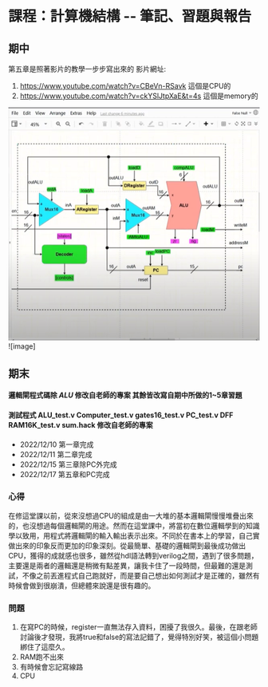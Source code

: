# 課程：計算機結構 -- 筆記、習題與報告

## 期中
第五章是照著影片的教學一步步寫出來的
影片網址: 
1. https://www.youtube.com/watch?v=CBeVn-RSavk 這個是CPU的
2. https://www.youtube.com/watch?v=ckYSlJtpXaE&t=4s 這個是memory的

![image](https://github.com/weichen11011/co111a/blob/main/%E8%9E%A2%E5%B9%95%E6%93%B7%E5%8F%96%E7%95%AB%E9%9D%A2%202022-12-29%20102543.png)
![image]


## 期末 
#### 邏輯閘程式碼除 *ALU* 修改自老師的專案 其餘皆改寫自期中所做的1~5章習題
#### 測試程式 ALU_test.v Computer_test.v gates16_test.v PC_test.v DFF RAM16K_test.v sum.hack 修改自老師的專案

  * 2022/12/10 第一章完成
  * 2022/12/11 第二章完成
  * 2022/12/15 第三章除PC外完成
  * 2022/12/17 第五章和PC完成
  
### 心得
在修這堂課以前，從來沒想過CPU的組成是由一大堆的基本邏輯閘慢慢堆疊出來的，也沒想過每個邏輯閘的用途。然而在這堂課中，將當初在數位邏輯學到的知識學以致用，用程式將邏輯閘的輸入輸出表示出來。不同於在書本上的學習，自己實做出來的印象反而更加的印象深刻。從最簡單、基礎的邏輯閘到最後成功做出CPU，獲得的成就感也很多，雖然從hdl語法轉到verilog之間，遇到了很多問題，主要還是兩者的邏輯還是稍微有點差異，讓我卡住了一段時間，但最難的還是測試，不像之前丟進程式自己跑就好，而是要自己想出如何測試才是正確的，雖然有時候會做到很崩潰，但總體來說還是很有趣的。

### 問題
1. 在寫PC的時候，register一直無法存入資料，困擾了我很久。最後，在跟老師討論後才發現，我將true和false的寫法記錯了，覺得特別好笑，被這個小問題綁住了這麼久。
2. RAM跑不出來
3. 有時候會忘記寫線路
4. CPU  
  
